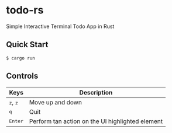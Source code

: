 # todo-rs

Simple Interactive Terminal Todo App in Rust

## Quick Start

```console
$ cargo run
```

## Controls

| Keys                       | Description                                      |
| -------------------------- | ------------------------------------------------ |
| <kbd>z</kbd>, <kbd>z</kbd> | Move up and down                                 |
| <kbd>q</kbd>               | Quit                                             |
| <kbd>Enter</kbd>           | Perform tan action on the UI highlighted element |
